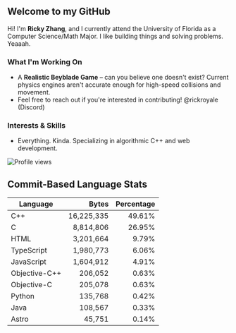 ## Welcome to my GitHub

Hi! I'm **Ricky Zhang**, and I currently attend the University of Florida as a Computer Science/Math Major. I like building things and solving problems. Yeaaah.

### What I'm Working On
- A **Realistic Beyblade Game** – can you believe one doesn't exist? Current physics engines aren't accurate enough for high-speed collisions and movement.
- Feel free to reach out if you're interested in contributing! @rickroyale (Discord)

### Interests & Skills
- Everything. Kinda. Specializing in algorithmic C++ and web development.

![Profile views](https://komarev.com/ghpvc/?username=TheRickyZhang&color=blue)

<!--START_COMMIT_LANG_STATS-->
## Commit-Based Language Stats

| Language | Bytes | Percentage |
| --- | ---:| ---:|
| C++ | 16,225,335 | 49.61% |
| C | 8,814,806 | 26.95% |
| HTML | 3,201,664 | 9.79% |
| TypeScript | 1,980,773 | 6.06% |
| JavaScript | 1,604,912 | 4.91% |
| Objective-C++ | 206,052 | 0.63% |
| Objective-C | 205,078 | 0.63% |
| Python | 135,768 | 0.42% |
| Java | 108,567 | 0.33% |
| Astro | 45,751 | 0.14% |
<!--END_COMMIT_LANG_STATS-->
